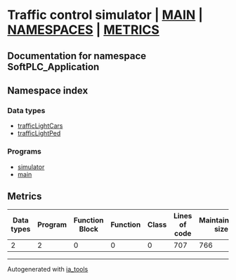 # Traffic control simulator | [MAIN] | [NAMESPACES] | [METRICS]  

## Documentation for namespace SoftPLC_Application  

## Namespace index  

### Data types  

- [trafficLightCars](dt/trafficLightCars_st.md)  
- [trafficLightPed](dt/trafficLightPed_st.md)  


### Programs  

- [simulator](prg/simulator_st.md)  
- [main](prg/main_st.md)  





## Metrics  

| Data types | Program | Function Block | Function | Class | Lines of code | Maintainable size |
| ---------- | ------- | -------------- | -------- | ------| ------------- | ----------------- |
 2 | 2 | 0 | 0 | 0 | 707 | 766 |  

 ---
Autogenerated with [ia_tools](https://github.com/tkucic/ia_tools)  

[MAIN]: ../../../index_st.md
[NAMESPACES]: ../nsList_st.md
[METRICS]: ../../metrics_st.md
